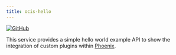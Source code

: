 ```yaml
---
title: ocis-hello
---
```


[![GitHub](https://img.shields.io/github/license/owncloud/ocis-hello)](https://github.com/owncloud/ocis-hello/blob/master/LICENSE)

This service provides a simple hello world example API to show the integration of custom plugins within [Phoenix](https://github.com/owncloud/phoenix).
